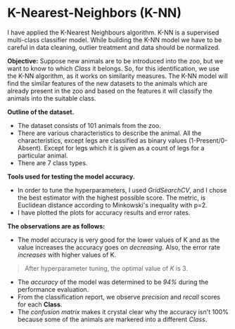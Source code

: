 # K-Nearest-Neighbors (K-NN)
I have applied the K-Nearest Neighbours algorithm. K-NN is a supervised multi-class classifier model. While building the K-NN model we have to be careful in data cleaning, outlier treatment and data should be normalized.

**Objective:** Suppose new animals are to be introduced into the zoo, but we want to know to which *Class* it belongs. So, for this identification, we use the K-NN algorithm, as it works on similarity measures. The K-NN model will find the similar features of the new datasets to the animals which are already present in the zoo and based on the features it will classify the animals into the suitable class.

**Outline of the dataset.**

* The dataset consists of 101 animals from the zoo.
* There are various characteristics to describe the animal.
    All the characteristics, except legs are classified as binary values (1-Present/0-Absent). Except for legs which it is given as a count of legs for a particular         animal.
* There are 7 class types.

**Tools used for testing the model accuracy.**

* In order to tune the hyperparameters, I used *GridSearchCV*, and I chose the best estimator with the highest possible score. The metric, is Euclidean distance according to Minkowski's inequality with p=2.
* I have plotted the plots for accuracy results and error rates.


**The observations are as follows:**

* The model accuracy is very good for the lower values of K and as the value increases the accuracy goes on *decreasing*. Also, the error rate *increases* with higher values of K. 
> After hyperparameter tuning, the optimal value of *K* is 3.
* The *accuracy* of the model was determined to be *94%* during the performance evaluation.
* From the classification report, we observe *precision* and *recall* scores for each **Class**.
* The *confusion matrix* makes it crystal clear why the accuracy isn't 100% because some of the animals are markered into a different *Class*.
